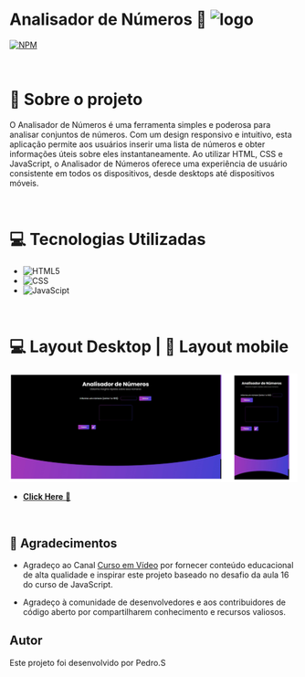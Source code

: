 # Analisador de Números 🔎 <img src="img/favicon.ico" alt="logo" style="width:30px;">
[![NPM](https://img.shields.io/npm/l/react)](https://github.com/killera12/Analisador_Numeros/blob/main/LICENSE)
 
<br>

 # 📕 Sobre o projeto
 O Analisador de Números é uma ferramenta simples e poderosa para analisar conjuntos de números. Com um design responsivo e intuitivo, esta aplicação permite aos usuários inserir uma lista de números e obter informações úteis sobre eles instantaneamente. Ao utilizar HTML, CSS e JavaScript, o Analisador de Números oferece uma experiência de usuário consistente em todos os dispositivos, desde desktops até dispositivos móveis.
 
 <br>

# 💻 Tecnologias Utilizadas
- ![HTML5](https://img.shields.io/badge/-HTML-05122A?style=flat&logo=html5)
- ![CSS](https://img.shields.io/badge/-CSS-05122A?style=flat&logo=css3)
- ![JavaScipt](https://img.shields.io/badge/-JavaScript-05122A?style=flat&logo=javascript)

 <br>

# 💻 Layout Desktop | 📱 Layout mobile
[![print](https://github.com/killera12/Analisador_Numeros/blob/main/assets/print.png?raw=true)](https://killera12.github.io/Analisador_Numeros/)

- <a href="https://silvapedrodev.github.io/Analisador_Numeros/" target="_blank"><strong>Click Here</strong> &#x1F517;</a>

<br>

## 👏 Agradecimentos
- Agradeço ao Canal <a href="https://youtu.be/vEOEZ03ZyiE?si=A4cBy8xm21edJOsJ" target="_blank">Curso em Vídeo</a> por fornecer conteúdo educacional de alta qualidade e inspirar este projeto baseado no desafio da aula 16 do curso de JavaScript.

- Agradeço à comunidade de desenvolvedores e aos contribuidores de código aberto por compartilharem conhecimento e recursos valiosos.

## Autor
Este projeto foi desenvolvido por Pedro.S
